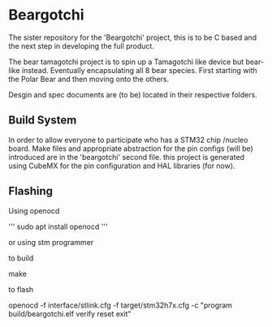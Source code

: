 # Beargotchi
The sister repository for the 'Beargotchi' project,  this is to be C based and the next step in developing the full product.

The bear tamagotchi project is to spin up a Tamagotchi like device but bear-like instead. Eventually encapsulating all 8 bear species. First starting with the Polar Bear and then moving onto the others. 

Desgin and spec documents are (to be) located in their respective folders. 

## Build System

In order to allow everyone to participate who has a STM32 chip /nucleo board. Make files and appropriate abstraction for the pin configs (will be) introduced are in the 'beargotchi' second file. this project is generated using CubeMX for the pin configuration and HAL libraries (for now). 

## Flashing

Using openocd 

'''
sudo apt install openocd
'''

or using stm programmer 

to build 

make 

to flash 

openocd -f interface/stlink.cfg -f target/stm32h7x.cfg -c "program build/beargotchi.elf verify reset exit"

